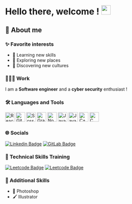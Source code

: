 # Hello there, welcome ! <img src="https://media.giphy.com/media/hvRJCLFzcasrR4ia7z/giphy.gif" width="30" />

## 🤠 About me

### ✨ Favorite interests

- 🌱 Learning new skills
- 🧭 Exploring new places
- 🕌 Discovering new cultures

### 👨🏻‍💻 Work

I am a **Software engineer** and a **cyber security** enthusiast !

### 🛠️ Languages and Tools

<div>
  <img alt="React"  height="30px" src="https://cdn.jsdelivr.net/gh/devicons/devicon/icons/react/react-original.svg" />
  <img alt="Git"    height="30px" src="https://cdn.jsdelivr.net/gh/devicons/devicon/icons/git/git-plain.svg" />
  <img alt="Scss"   height="30px" src="https://cdn.jsdelivr.net/gh/devicons/devicon/icons/sass/sass-original.svg" />
  <img alt="GraphQL"    height="30px" src="https://cdn.jsdelivr.net/gh/devicons/devicon/icons/graphql/graphql-plain.svg" />
  <img alt="NodeJS"     height="30px" src="https://cdn.jsdelivr.net/gh/devicons/devicon/icons/nodejs/nodejs-original.svg" />
  <img alt="JavaScript" height="30px" src="https://cdn.jsdelivr.net/gh/devicons/devicon/icons/javascript/javascript-plain.svg" />
  <img alt="Java" height="30px" src="https://cdn.jsdelivr.net/gh/devicons/devicon/icons/java/java-original.svg" />
  <img alt="C++"  height="30px" src="https://cdn.jsdelivr.net/gh/devicons/devicon/icons/cplusplus/cplusplus-line.svg" />
  <img alt="C"    height="30px" src="https://cdn.jsdelivr.net/gh/devicons/devicon/icons/c/c-line.svg" />
</div>

### 🌐 Socials

[![Linkedin Badge](https://img.shields.io/badge/Linkedin-blue?style=flat&logo=Linkedin&logoColor=white&link=https://www.linkedin.com/in/alexandre-eliot/)](https://www.linkedin.com/in/alexandre-eliot/) [![GitLab Badge](https://img.shields.io/badge/Gitlab-grey?style=flat&logo=GitLab&link=https://gitlab.com/alexandre-eliot/)](https://gitlab.com/alexandre-eliot/)

### 🧠 Technical Skills Training

[![Leetcode Badge](https://img.shields.io/badge/My_Leetcode-0c0c0c?style=flat&logo=Leetcode&link=https://leetcode.com/u/alexandre-eliot/)](https://leetcode.com/u/alexandre-eliot/) [![Leetcode Badge](https://img.shields.io/badge/My_Codingame-252e38?style=flat&logo=Codingame&link=https://www.codingame.com/profile/b0ac67d28857bfc1c8aa3a8fae4171db8660875/)](https://www.codingame.com/profile/b0ac67d28857bfc1c8aa3a8fae4171db8660875/)

### 🧑 Additional Skills

- 🎨 Photoshop
- 🖌️ Illustrator
